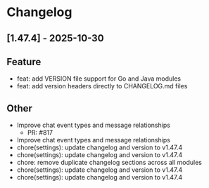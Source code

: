 # Changelog

## [1.47.4] - 2025-10-30

## Feature

- feat: add VERSION file support for Go and Java modules
- feat: add version headers directly to CHANGELOG.md files

## Other

- Improve chat event types and message relationships
   - PR: #817
- Improve chat event types and message relationships
- chore(settings): update changelog and version to v1.47.4
- chore(settings): update changelog and version to v1.47.4
- chore: remove duplicate changelog sections across all modules
- chore(settings): update changelog and version to v1.47.4
- chore(settings): update changelog and version to v1.47.4

